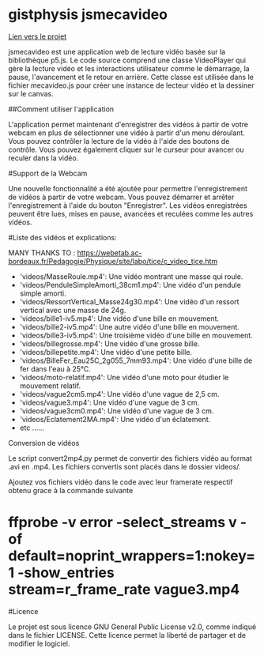 # gistphysis jsmecavideo

[Lien vers le projet](https://habib256.github.io/gistphysis/jsmecavideo/)

jsmecavideo est une application web de lecture vidéo basée sur la bibliothèque p5.js. Le code source comprend une classe VideoPlayer qui gère la lecture vidéo et les interactions utilisateur comme le démarrage, la pause, l'avancement et le retour en arrière. Cette classe est utilisée dans le fichier mecavideo.js pour créer une instance de lecteur vidéo et la dessiner sur le canvas.

##Comment utiliser l'application

L'application permet maintenant d'enregistrer des vidéos à partir de votre webcam en plus de sélectionner une vidéo à partir d'un menu déroulant. Vous pouvez contrôler la lecture de la vidéo à l'aide des boutons de contrôle. Vous pouvez également cliquer sur le curseur pour avancer ou reculer dans la vidéo.

#Support de la Webcam

Une nouvelle fonctionnalité a été ajoutée pour permettre l'enregistrement de vidéos à partir de votre webcam. Vous pouvez démarrer et arrêter l'enregistrement à l'aide du bouton "Enregistrer". Les vidéos enregistrées peuvent être lues, mises en pause, avancées et reculées comme les autres vidéos.

#Liste des vidéos et explications:

MANY THANKS TO : https://webetab.ac-bordeaux.fr/Pedagogie/Physique/site/labo/tice/c_video_tice.htm
- 'videos/MasseRoule.mp4': Une vidéo montrant une masse qui roule.
- 'videos/PenduleSimpleAmorti_38cm1.mp4': Une vidéo d'un pendule simple amorti.
- 'videos/RessortVertical_Masse24g30.mp4': Une vidéo d'un ressort vertical avec une masse de 24g.
- 'videos/bille1-iv5.mp4': Une vidéo d'une bille en mouvement.
- 'videos/bille2-iv5.mp4': Une autre vidéo d'une bille en mouvement.
- 'videos/bille3-iv5.mp4': Une troisième vidéo d'une bille en mouvement.
- 'videos/billegrosse.mp4': Une vidéo d'une grosse bille.
- 'videos/billepetite.mp4': Une vidéo d'une petite bille.
- 'videos/BilleFer_Eau25C_2g055_7mm93.mp4': Une vidéo d'une bille de fer dans l'eau à 25°C.
- 'videos/moto-relatif.mp4': Une vidéo d'une moto pour étudier le mouvement relatif.
- 'videos/vague2cm5.mp4': Une vidéo d'une vague de 2,5 cm.
- 'videos/vague3.mp4': Une vidéo d'une vague de 3 cm.
- 'videos/vague3cm0.mp4': Une vidéo d'une vague de 3 cm.
- 'videos/Eclatement2MA.mp4': Une vidéo d'un éclatement.
- etc ......


Conversion de vidéos

Le script convert2mp4.py permet de convertir des fichiers vidéo au format .avi en .mp4. Les fichiers convertis sont placés dans le dossier videos/.

Ajoutez vos fichiers vidéo dans le code avec leur framerate respectif obtenu grace à la commande suivante
# ffprobe -v error -select_streams v -of default=noprint_wrappers=1:nokey=1 -show_entries stream=r_frame_rate vague3.mp4 

#Licence

Le projet est sous licence GNU General Public License v2.0, comme indiqué dans le fichier LICENSE. Cette licence permet la liberté de partager et de modifier le logiciel.
